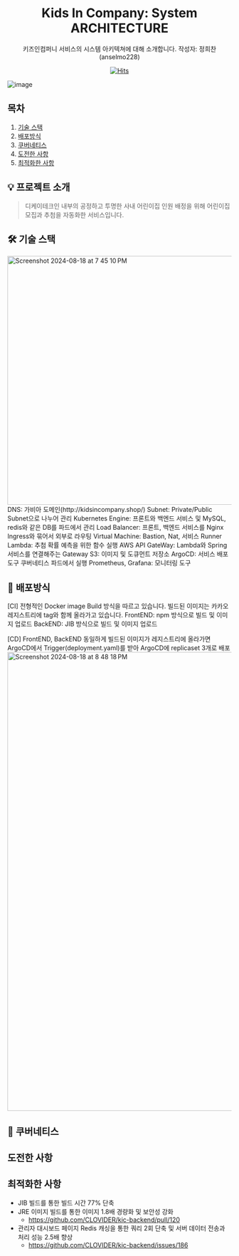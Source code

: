<div align="center">

# Kids In Company: System ARCHITECTURE

키즈인컴퍼니 서비스의 시스템 아키텍쳐에 대해 소개합니다.
작성자: 정희찬 (anselmo228)

[![Hits](https://hits.seeyoufarm.com/api/count/incr/badge.svg?url=https%3A%2F%2Fgithub.com%2FCLOVIDER%2Fkic-backend&count_bg=%23E7E413&title_bg=%231F36A4&icon=&icon_color=%23E7E7E7&title=hits&edge_flat=false)](https://hits.seeyoufarm.com)

</div>

![image](https://github.com/user-attachments/assets/5cd1c9ca-3312-412c-9813-dcb69c157190)

## 목차

1. [기술 스택](#기술-스택)
2. [배포방식](#ERD)
3. [쿠버네티스](#서비스-아키텍처)
4. [도전한 사항](#도전한-사항)
5. [최적화한 사항](#최적화한-사항)

## 💡 프로젝트 소개
>디케이테크인 내부의 공정하고 투명한 사내 어린이집 인원 배정을 위해 어린이집 모집과 추첨을 자동화한 서비스입니다.

## 🛠️ 기술 스택
<img width="559" alt="Screenshot 2024-08-18 at 7 45 10 PM" src="https://github.com/user-attachments/assets/f05610e5-703f-4bd6-a138-5929d84f7262">
DNS: 가비아 도메인(http://kidsincompany.shop/)
Subnet: Private/Public Subnet으로 나누어 관리
Kubernetes Engine: 프론트와 백엔드 서비스 및 MySQL, redis와 같은 DB를 파드에서 관리
Load Balancer: 프론트, 백엔드 서비스를 Nginx Ingress와 묶어서 외부로 라우팅
Virtual Machine: Bastion, Nat, 서비스 Runner
Lambda: 추첨 확률 예측을 위한 함수 실행
AWS API GateWay: Lambda와 Spring 서비스를 연결해주는 Gateway
S3: 이미지 및 도큐먼트 저장소
ArgoCD: 서비스 배포 도구 쿠버네티스 파드에서 실행
Prometheus, Grafana: 모니터링 도구

## 📝 배포방식

[CI]
전형적인 Docker image Build 방식을 따르고 있습니다. 빌드된 이미지는 카카오 레지스트리에 tag와 함께 올라가고 있습니다.
FrontEND: npm 방식으로 빌드 및 이미지 업로드
BackEND: JIB 방식으로 빌드 및 이미지 업로드

[CD]
FrontEND, BackEND 동일하게 빌드된 이미지가 레지스트리에 올라가면 ArgoCD에서 Trigger(deployment.yaml)를 받아 
ArgoCD에 replicaset 3개로 배포
<img width="1031" alt="Screenshot 2024-08-18 at 8 48 18 PM" src="https://github.com/user-attachments/assets/09ac76d4-e586-488a-88e7-f3dd0bc7905d">


## 🌱 쿠버네티스


## 도전한 사항

## 최적화한 사항

* JIB 빌드를 통한 빌드 시간 77% 단축
* JRE 이미지 빌드를 통한 이미지 1.8배 경량화 및 보안성 강화
    * https://github.com/CLOVIDER/kic-backend/pull/120
* 관리자 대시보드 페이지 Redis 캐싱을 통한 쿼리 2회 단축 및 서버 데이터 전송과 처리 성능 2.5배 향상
    * https://github.com/CLOVIDER/kic-backend/issues/186
